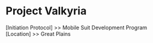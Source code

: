 # Project Valkyria

[Initiation Protocol] >> Mobile Suit Development Program  
[Location] >> Great Plains

